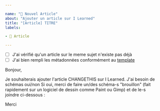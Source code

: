 ```yaml
---

name: "📖 Nouvel Article"
about: "Ajouter un article sur I Learned"
title: "[Article] TITRE"
labels:

- 📖 Article

---
```


- [ ] J'ai vérifié qu'un article sur le meme sujet n'existe pas déjà
- [ ] J'ai bien rempli les métadonnées conformément au [template](https://git.ilearned.eu.org/I_Learned/Website/wiki/%F0%9F%93%9D-Template-d%27article)

Bonjour,

Je souhaiterais ajouter l'article CHANGETHIS sur I Learned.
J'ai besoin de schémas oui/non
Si oui, merci de faire un/des schéma-s "brouillon" (fait rapidement sur un logiciel de dessin comme Paint ou Gimp) et de le-s joindre ci-dessous :

Merci